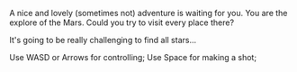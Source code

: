 A nice and lovely (sometimes not) adventure is waiting for you. You are the explore of the Mars. Could you try to visit every place there?

It's going to be really challenging to find all stars...

Use WASD or Arrows for controlling;
Use Space for making a shot;